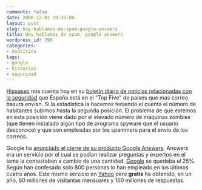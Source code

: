```yaml
---
comments: false
date: 2006-12-01 10:35:00
layout: post
slug: hoy-hablamos-de-spam-google-answers
title: Hoy hablamos de spam, google answers
wordpress_id: 390
categories:
- Analítica
tags:
- google
- historias
- seguridad
---
```


[Hispasec](http://www.hispasec.com/) nos cuenta hoy en su [boletín diario de noticias relacionadas con la seguridad](http://www.hispasec.com/unaaldia/2959/comentar) que España está en el "Top Five" de países que mas correo basura envían.
Si la estadística la hacemos teniendo el cuenta el número de habitantes subimos hasta la segunda posición.
El problema de que estemos en esta posición viene dado por el elevado número de máquinas zombies (que tienen instalado algún tipo de programa spyware que el usuario desconoce) y que son empleadas por los spammers para el envío de los correos.

Google ha [anunciado el cierre de su producto Google Answers](http://www.techcrunch.com/2006/11/30/yahoos-big-win/). Answers era un servicio por el cual se podían realizar preguntas y expertos en el tema la contestaban a cambio de una cantidad. [Google](http://www.google.com) se quedaba el 25%. Según han confesado solo 800 personas lo han empleado en los últimos cuatro años.
Este mismo servicio en [Yahoo](http://www.yahoo.com) pero **gratis** ha obtenido, en un año, 60 millones de visitantas mensuales y 160 millones de respuestas.


